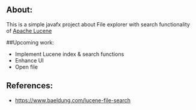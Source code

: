 ## About:
This is a simple javafx project about File explorer with search functionality of [Apache Lucene](https://lucene.apache.org/)  

##Upcoming work:
- Implement Lucene index & search functions
- Enhance UI
- Open file

## References: 
- https://www.baeldung.com/lucene-file-search